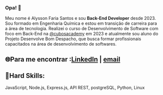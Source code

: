 ### Opa! 👋

Meu nome é Alysson Faria Santos e sou **Back-End Developer** desde 2023. Sou formado em Engenharia Química e estou em transição de carreira para a área de tecnologia. Realizei o curso de Desenvolvimento de Software com foco em Back-End na [@cubosacademy](https://cubos.academy/) em 2023 e atualmente sou aluno do Projeto Desenvolve Bom Despacho, que busca formar profissionais capacitados na área de desenvolvimento de softwares.

## 🌐Para me encontrar :[LinkedIn](https://www.linkedin.com/in/alyssonfaria99/) | <a href="mailto:alyssonfaria99@gmail.com">email</a>

## 🚨Hard Skills:
JavaScript, Node.js, Express.js, API REST, postgreSQL, Python, Linux
